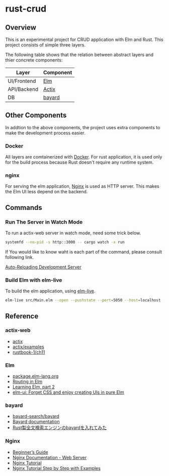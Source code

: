 # rust-crud

## Overview

This is an experimental project for CRUD application with Elm and Rust. This project consists of simple three layers.

The following table shows that the relation between abstract layers and thier concrete components:

| Layer | Component |
----|----|
| UI/Frontend | [Elm](https://elm-lang.org/) |
| API/Backend | [Actix](https://actix.rs/) |
| DB | [bayard](https://github.com/bayard-search/bayard) |

## Other Components

In addtion to the above components, the project uses extra components to make the development process easier.

### Docker

All layers are comtainerized with [Docker](https://www.docker.com/). For rust application, it is used only for the build process because Rust doesn't require any runtime system.

### nginx

For serving the elm application, [Nginx](https://www.nginx.com/) is used as HTTP server. This makes the Elm UI less depend on the backend.

## Commands

### Run The Server in Watch Mode

To run a actix-web server in watch mode, need some trick below.

```bash
systemfd --no-pid -s http::3000 -- cargo watch -x run
```

If You would like to know waht is each part of the command, please consult following link.

[Auto-Reloading Development Server](https://actix.rs/docs/autoreload/)

### Build Elm with elm-live

To build the elm application, using [elm-live](https://www.elm-live.com/).

```bash
elm-live src/Main.elm --open --pushstate --port=5050 --host=localhost --dir=./dist -- --output=./dist/index.html
```

## Reference

### actix-web

* [actix](https://actix.rs/)
* [actix/examples](https://github.com/actix/examples)
* [rustbook-1/ch11](https://github.com/KeenS/rustbook-1/tree/actix-web-2.0.0/ch11)

### Elm

* [package.elm-lang.org](https://github.com/elm/package.elm-lang.org)
* [Routing in Elm](https://elm.christmas/2018/15)
* [Learning Elm, part 2](http://lucasmreis.github.io/blog/learning-elm-part-2/)
* [elm-ui: Forget CSS and enjoy creating UIs in pure Elm](https://korban.net/posts/elm/2019-11-17-elm-ui-introduction/)

### bayard

* [bayard-search/bayard](https://github.com/bayard-search/bayard)
* [Bayard documentation](https://bayard-search.github.io/bayard/overview.html)
* [Rust製全文検索エンジンのbayardを入れてみた](https://qiita.com/gosarami/items/d198c15e960f856f63b1)

### Nginx

* [Beginner’s Guide](http://nginx.org/en/docs/beginners_guide.html)
* [Nginx Documentation - Web Server](https://docs.nginx.com/nginx/admin-guide/web-server/)
* [Nginx Tutorial](https://www.netguru.com/codestories/nginx-tutorial-basics-concepts)
* [Nginx Tutorial Step by Step with Examples](https://knockdata.github.io/Nginx-Tutorial-Step-by-Step-with-Examples/   )